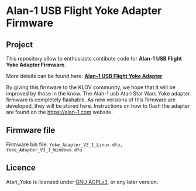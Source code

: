 # Alan-1 USB Flight Yoke Adapter Firmware

## Project

This repository allow to enthusiasts contibute code for **Alan-1 USB Flight Yoke Adapter Firmware**.

More details can be found here: **[Alan-1 USB Flight Yoke Adapter](https://alan-1.com/product/flight-yoke-usb-adapter/)**

By giving this firmware to the KLOV community, we hope that it will be improved by those in the know.  The Alan-1 usb Atari Star Wars Yoke adapter firmware is completely flashable.  As new versions of this firmware are developed, they will be stored here.  Instructions on how to flash the adapter are found on the https://alan-1.com website.

## Firmware file
Firmware bin file: `Yoke_Adapter_V3_1_Linux.dfu, Yoke_Adapter_V3_1_Windows.dfu`  

## Licence

Atari_Yoke is licensed under [GNU AGPLv3](../master/LICENSE.txt), or any later version.
